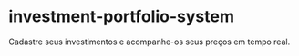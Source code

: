# investment-portfolio-system
Cadastre seus investimentos e acompanhe-os seus preços em tempo real.
